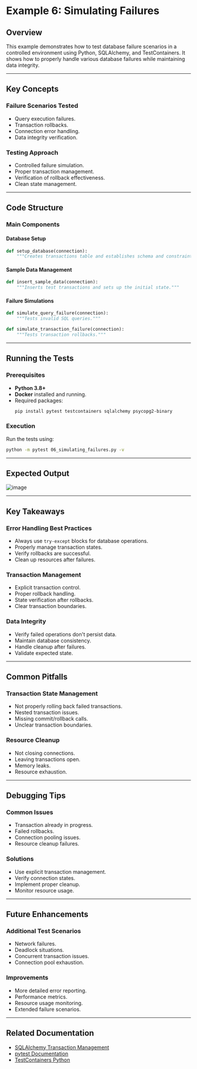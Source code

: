 # Example 6: Simulating Failures

## Overview
This example demonstrates how to test database failure scenarios in a controlled environment using Python, SQLAlchemy, and TestContainers. It shows how to properly handle various database failures while maintaining data integrity.

---

## Key Concepts

### Failure Scenarios Tested
- Query execution failures.
- Transaction rollbacks.
- Connection error handling.
- Data integrity verification.

### Testing Approach
- Controlled failure simulation.
- Proper transaction management.
- Verification of rollback effectiveness.
- Clean state management.

---

## Code Structure

### Main Components

#### Database Setup
```python
def setup_database(connection):
    """Creates transactions table and establishes schema and constraints."""
```

#### Sample Data Management
```python
def insert_sample_data(connection):
    """Inserts test transactions and sets up the initial state."""
```

#### Failure Simulations
```python
def simulate_query_failure(connection):
    """Tests invalid SQL queries."""
```

```python
def simulate_transaction_failure(connection):
    """Tests transaction rollbacks."""
```

---

## Running the Tests

### Prerequisites
- **Python 3.8+**
- **Docker** installed and running.
- Required packages:
  ```bash
  pip install pytest testcontainers sqlalchemy psycopg2-binary
  ```

### Execution
Run the tests using:
```bash
python -m pytest 06_simulating_failures.py -v
```

---

## Expected Output
![image](https://github.com/user-attachments/assets/9ed0ba14-96ca-48e9-8856-ca669b71a5c8)


---

## Key Takeaways

### Error Handling Best Practices
- Always use `try-except` blocks for database operations.
- Properly manage transaction states.
- Verify rollbacks are successful.
- Clean up resources after failures.

### Transaction Management
- Explicit transaction control.
- Proper rollback handling.
- State verification after rollbacks.
- Clear transaction boundaries.

### Data Integrity
- Verify failed operations don't persist data.
- Maintain database consistency.
- Handle cleanup after failures.
- Validate expected state.

---

## Common Pitfalls

### Transaction State Management
- Not properly rolling back failed transactions.
- Nested transaction issues.
- Missing commit/rollback calls.
- Unclear transaction boundaries.

### Resource Cleanup
- Not closing connections.
- Leaving transactions open.
- Memory leaks.
- Resource exhaustion.

---

## Debugging Tips

### Common Issues
- Transaction already in progress.
- Failed rollbacks.
- Connection pooling issues.
- Resource cleanup failures.

### Solutions
- Use explicit transaction management.
- Verify connection states.
- Implement proper cleanup.
- Monitor resource usage.

---

## Future Enhancements

### Additional Test Scenarios
- Network failures.
- Deadlock situations.
- Concurrent transaction issues.
- Connection pool exhaustion.

### Improvements
- More detailed error reporting.
- Performance metrics.
- Resource usage monitoring.
- Extended failure scenarios.

---

## Related Documentation
- [SQLAlchemy Transaction Management](https://docs.sqlalchemy.org/en/20/core/transactions.html)
- [pytest Documentation](https://docs.pytest.org/en/latest/)
- [TestContainers Python](https://testcontainers-python.readthedocs.io/)

